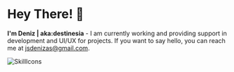 # Hey There! 👋
**I'm Deniz | aka:destinesia** - I am currently working and providing support in development and UI/UX for projects. If you want to say hello, you can reach me at jsdenizas@gmail.com.

![SkillIcons](https://skillicons.dev/icons?i=js,html,css,sass,bootstrap,vscode,vue,vite)

